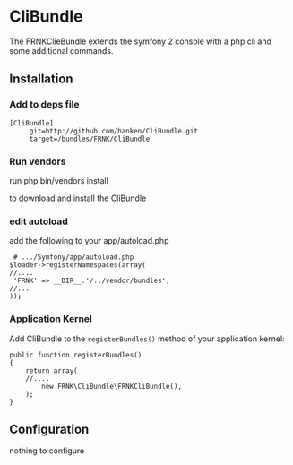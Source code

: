 # CliBundle

The FRNKClieBundle extends the symfony 2 console with a php cli and some additional commands. 

## Installation

### Add to deps file

	[CliBundle]
         git=http://github.com/hanken/CliBundle.git
         target=/bundles/FRNK/CliBundle
### Run vendors
   run
	 php bin/vendors install

   to download and install the CliBundle

### edit autoload

   add the following to your app/autoload.php

     # .../Symfony/app/autoload.php
	$loader->registerNamespaces(array(
	//....
   	 'FRNK' => __DIR__.'/../vendor/bundles',
   	//... 
	));     


### Application Kernel

Add CliBundle to the `registerBundles()` method of your application kernel:

    public function registerBundles()
    {
        return array(
		//....
            new FRNK\CliBundle\FRNKCliBundle(),
        );
    }

## Configuration

nothing to configure
